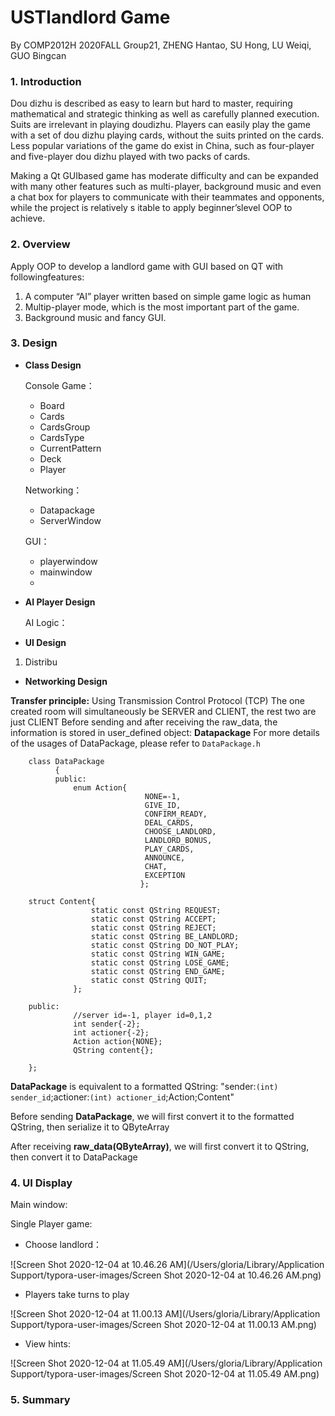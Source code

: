 # USTlandlord Game

By COMP2012H 2020FALL Group21, ZHENG Hantao, SU Hong, LU Weiqi, GUO Bingcan

### 1. Introduction

Dou dizhu is described as easy to learn but hard to master, requiring mathematical and strategic thinking as well as carefully planned execution. Suits are irrelevant in playing doudizhu. Players can easily play the game with a set of dou dizhu playing cards, without the suits printed on the cards. Less popular variations of the game do exist in China, such as four-player and five-player dou dizhu played with two packs of cards. 

Making a Qt GUIbased game has moderate difficulty and can be expanded with many other features such as multi-player, background music and even a chat box for players to communicate with their teammates and opponents, while the project is relatively s itable to apply beginner’slevel OOP to achieve.

### 2. Overview

Apply OOP to develop a landlord game with GUI based on QT with followingfeatures:

1. A computer “AI” player written based on simple game logic as human
2. Multip-player mode, which is the most important part of the game.
3. Background music and fancy GUI.

### 3. Design

* **Class Design**

  Console Game：

  * Board
  * Cards
  * CardsGroup
  * CardsType
  * CurrentPattern
  * Deck
  * Player

  Networking：

  * Datapackage
  * ServerWindow

  GUI：

  * playerwindow
  * mainwindow
  * 

  

* **AI Player Design**

  AI Logic：



* **UI Design**

1. Distribu



* **Networking Design**


**Transfer principle:** 
      Using Transmission Control Protocol (TCP)
      The one created room will simultaneously be SERVER and CLIENT, the rest two are just CLIENT
      Before sending and after receiving the raw_data, the information is stored in user_defined object: **Datapackage**
      For more details of the usages of DataPackage, please refer to `DataPackage.h`
      
        class DataPackage
              {
              public:
                  enum Action{
                                  NONE=-1,
                                  GIVE_ID,
                                  CONFIRM_READY,
                                  DEAL_CARDS,
                                  CHOOSE_LANDLORD,
                                  LANDLORD_BONUS,
                                  PLAY_CARDS,
                                  ANNOUNCE,
                                  CHAT,
                                  EXCEPTION
                                 };
                      
        struct Content{
                      static const QString REQUEST;
                      static const QString ACCEPT;
                      static const QString REJECT;
                      static const QString BE_LANDLORD;
                      static const QString DO_NOT_PLAY;
                      static const QString WIN_GAME;
                      static const QString LOSE_GAME;
                      static const QString END_GAME;
                      static const QString QUIT;
                  };

        public:
                  //server id=-1, player id=0,1,2
                  int sender{-2};
                  int actioner{-2};
                  Action action{NONE};
                  QString content{};

        };


**DataPackage** is equivalent to a formatted QString: "sender:`(int) sender_id`;actioner:`(int) actioner_id`;Action;Content"

Before sending  **DataPackage**, we will first convert it to the formatted QString, then serialize it to QByteArray

After receiving **raw_data(QByteArray)**, we will first convert it to QString, then convert it to DataPackage

      
      
      

      
  
  
### 4. UI Display

Main window:



Single Player game:



* Choose landlord：

![Screen Shot 2020-12-04 at 10.46.26 AM](/Users/gloria/Library/Application Support/typora-user-images/Screen Shot 2020-12-04 at 10.46.26 AM.png)

* Players take turns to play

![Screen Shot 2020-12-04 at 11.00.13 AM](/Users/gloria/Library/Application Support/typora-user-images/Screen Shot 2020-12-04 at 11.00.13 AM.png)

* View hints:

![Screen Shot 2020-12-04 at 11.05.49 AM](/Users/gloria/Library/Application Support/typora-user-images/Screen Shot 2020-12-04 at 11.05.49 AM.png)

### 5. Summary


